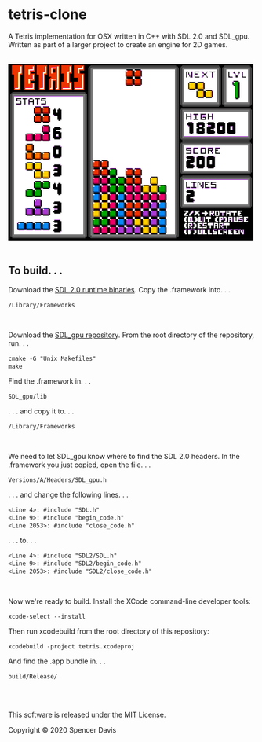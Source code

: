 # tetris-clone

A Tetris implementation for OSX written in C++ with SDL 2.0 and SDL_gpu.
<br />
Written as part of a larger project to create an engine for 2D games.
<br /><br />

![Gameplay Demo](demo/tetris-gameplay.gif)
<br /><br />


## To build. . . 

Download the [SDL 2.0 runtime binaries](https://www.libsdl.org/download-2.0.php). Copy the .framework into. . .
```
/Library/Frameworks
```
<br />


Download the [SDL_gpu repository](https://github.com/grimfang4/sdl-gpu). From the root directory of the repository, run. . .
```
cmake -G "Unix Makefiles"
make
```
Find the .framework in. . .
```
SDL_gpu/lib
```
. . . and copy it to. . .
```
/Library/Frameworks
```
<br />


We need to let SDL_gpu know where to find the SDL 2.0 headers. In the .framework you just copied, open the file. . .
```
Versions/A/Headers/SDL_gpu.h
```
. . . and change the following lines. . .
```
<Line 4>: #include "SDL.h"
<Line 9>: #include "begin_code.h"
<Line 2053>: #include "close_code.h"
```
. . . to. . .
```
<Line 4>: #include "SDL2/SDL.h"
<Line 9>: #include "SDL2/begin_code.h"
<Line 2053>: #include "SDL2/close_code.h"
```
<br />


Now we're ready to build. Install the XCode command-line developer tools:
```
xcode-select --install
```
Then run xcodebuild from the root directory of this repository:
```
xcodebuild -project tetris.xcodeproj
```
And find the .app bundle in. . . 
```
build/Release/
```
<br /><br />

This software is released under the MIT License.

Copyright © 2020 Spencer Davis
